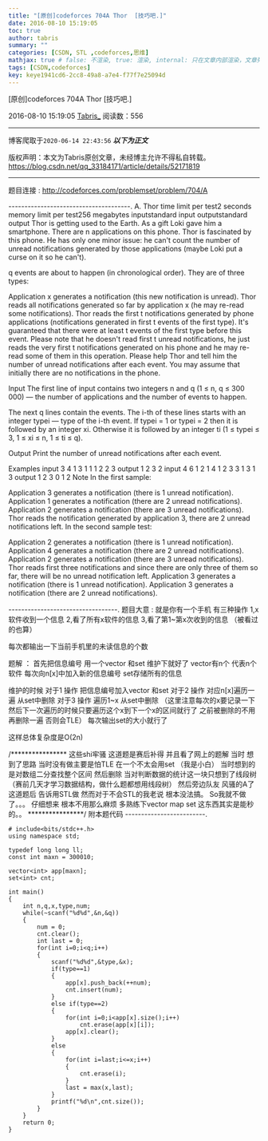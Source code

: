 ```yaml
---
title: "[原创]codeforces 704A Thor  [技巧吧.]"
date: 2016-08-10 15:19:05
toc: true
author: tabris
summary: ""
categories: [CSDN, STL ,codeforces,思维]
mathjax: true # false: 不渲染, true: 渲染, internal: 只在文章内部渲染，文章列表中不渲染
tags: [CSDN,codeforces]
key: keye1941cd6-2cc8-49a8-a7e4-f77f7e25094d
---
```


[原创]codeforces 704A Thor  [技巧吧.]

2016-08-10 15:19:05  [Tabris_](https://me.csdn.net/qq_33184171) 阅读数：556

---

博客爬取于`2020-06-14 22:43:56`
***以下为正文***

版权声明：本文为Tabris原创文章，未经博主允许不得私自转载。
https://blog.csdn.net/qq_33184171/article/details/52171819

<!-- more -->

---

题目连接 : http://codeforces.com/problemset/problem/704/A

--------------------------------------.
A. Thor
time limit per test2 seconds
memory limit per test256 megabytes
inputstandard input
outputstandard output
Thor is getting used to the Earth. As a gift Loki gave him a smartphone. There are n applications on this phone. Thor is fascinated by this phone. He has only one minor issue: he can't count the number of unread notifications generated by those applications (maybe Loki put a curse on it so he can't).

q events are about to happen (in chronological order). They are of three types:

Application x generates a notification (this new notification is unread).
Thor reads all notifications generated so far by application x (he may re-read some notifications).
Thor reads the first t notifications generated by phone applications (notifications generated in first t events of the first type). It's guaranteed that there were at least t events of the first type before this event. Please note that he doesn't read first t unread notifications, he just reads the very first t notifications generated on his phone and he may re-read some of them in this operation.
Please help Thor and tell him the number of unread notifications after each event. You may assume that initially there are no notifications in the phone.

Input
The first line of input contains two integers n and q (1 ≤ n, q ≤ 300 000) — the number of applications and the number of events to happen.

The next q lines contain the events. The i-th of these lines starts with an integer typei — type of the i-th event. If typei = 1 or typei = 2 then it is followed by an integer xi. Otherwise it is followed by an integer ti (1 ≤ typei ≤ 3, 1 ≤ xi ≤ n, 1 ≤ ti ≤ q).

Output
Print the number of unread notifications after each event.

Examples
input
3 4
1 3
1 1
1 2
2 3
output
1
2
3
2
input
4 6
1 2
1 4
1 2
3 3
1 3
1 3
output
1
2
3
0
1
2
Note
In the first sample:

Application 3 generates a notification (there is 1 unread notification).
Application 1 generates a notification (there are 2 unread notifications).
Application 2 generates a notification (there are 3 unread notifications).
Thor reads the notification generated by application 3, there are 2 unread notifications left.
In the second sample test:

Application 2 generates a notification (there is 1 unread notification).
Application 4 generates a notification (there are 2 unread notifications).
Application 2 generates a notification (there are 3 unread notifications).
Thor reads first three notifications and since there are only three of them so far, there will be no unread notification left.
Application 3 generates a notification (there is 1 unread notification).
Application 3 generates a notification (there are 2 unread notifications).

----------------------------------.
题目大意 :
就是你有一个手机  有三种操作
1,x软件收到一个信息
2,看了所有x软件的信息
3,看了第1~第x次收到的信息 （被看过的也算）

每次都输出一下当前手机里的未读信息的个数


题解 ：
首先把信息编号
用一个vector 和set 维护下就好了
vector有n个 代表n个软件  每次向n[x]中加入新的信息编号
set存储所有的信息

维护的时候
对于1 操作  把信息编号加入vector 和set
对于2 操作  对应n[x]遍历一遍 从set中删除
对于3 操作  遍历1~x 从set中删除 （这里注意每次的x要记录一下 然后下一次遍历的时候只要遍历这个x到下一个x的区间就行了 之前被删除的不用再删除一遍  否则会TLE）
每次输出set的大小就行了

这样总体复杂度是O(2n)

/**************** 这些shi牢骚
这道题是赛后补得 并且看了网上的题解
当时 想到了思路 当时没有做主要是怕TLE  在一个不太会用set （我是小白）  当时想到的是对数组二分查找整个区间 然后删除 当对判断数据的统计这一块只想到了线段树（赛前几天才学习数据结构，做什么题都想用线段树） 然后旁边队友 风骚的A了这道题后  告诉用STL做   然而对于不会STL的我老说 根本没法搞。 So我就不做了。。。
仔细想来  根本不用那么麻烦   多熟练下vector map set 这东西其实是能秒的。。
****************/
附本题代码
-------------------------.
```
# include<bits/stdc++.h>
using namespace std;

typedef long long ll;
const int maxn = 300010;

vector<int> app[maxn];
set<int> cnt;

int main()
{
    int n,q,x,type,num;
    while(~scanf("%d%d",&n,&q))
    {
        num = 0;
        cnt.clear();
        int last = 0;
        for(int i=0;i<q;i++)
        {
            scanf("%d%d",&type,&x);
            if(type==1)
            {
                app[x].push_back(++num);
                cnt.insert(num);
            }
            else if(type==2)
            {
                for(int i=0;i<app[x].size();i++)
                    cnt.erase(app[x][i]);
                app[x].clear();
            }
            else
            {
                for(int i=last;i<=x;i++)
                {
                    cnt.erase(i);
                }
                last = max(x,last);
            }
            printf("%d\n",cnt.size());
        }
    }
    return 0;
}
```
